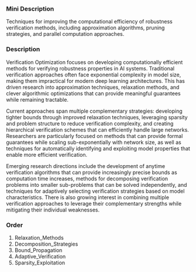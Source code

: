 ### Mini Description

Techniques for improving the computational efficiency of robustness verification methods, including approximation algorithms, pruning strategies, and parallel computation approaches.

### Description

Verification Optimization focuses on developing computationally efficient methods for verifying robustness properties in AI systems. Traditional verification approaches often face exponential complexity in model size, making them impractical for modern deep learning architectures. This has driven research into approximation techniques, relaxation methods, and clever algorithmic optimizations that can provide meaningful guarantees while remaining tractable.

Current approaches span multiple complementary strategies: developing tighter bounds through improved relaxation techniques, leveraging sparsity and problem structure to reduce verification complexity, and creating hierarchical verification schemes that can efficiently handle large networks. Researchers are particularly focused on methods that can provide formal guarantees while scaling sub-exponentially with network size, as well as techniques for automatically identifying and exploiting model properties that enable more efficient verification.

Emerging research directions include the development of anytime verification algorithms that can provide increasingly precise bounds as computation time increases, methods for decomposing verification problems into smaller sub-problems that can be solved independently, and techniques for adaptively selecting verification strategies based on model characteristics. There is also growing interest in combining multiple verification approaches to leverage their complementary strengths while mitigating their individual weaknesses.

### Order

1. Relaxation_Methods
2. Decomposition_Strategies
3. Bound_Propagation
4. Adaptive_Verification
5. Sparsity_Exploitation
